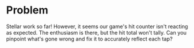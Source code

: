 # Problem
Stellar work so far! However, it seems our game's hit counter isn't reacting as 
expected. The enthusiasm is there, but the hit total won't tally. Can you 
pinpoint what's gone wrong and fix it to accurately reflect each tap?


